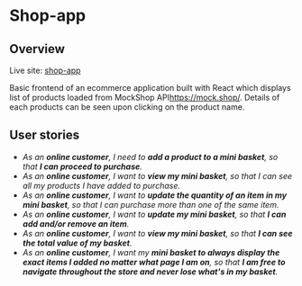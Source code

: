 # Shop-app

## Overview

Live site: [shop-app](https://mikkobelly.github.io/shop-app/)

Basic frontend of an ecommerce application built with React which displays list of products loaded from MockShop API<https://mock.shop/>. Details of each products can be seen upon clicking on the product name. 

## User stories
- *As an **online customer**, I need to **add a product to a mini basket**, so that **I can proceed to purchase**.*
- *As an **online customer**, I want to **view my mini basket**, so that I can see all my products I have added to purchase.*
- *As an **online customer**, I want to **update the quantity of an item in my mini basket**, so that I can purchase more than one of the same item.*
- *As an **online customer**, I want to **update my mini basket**, so that **I can add and/or remove an item**.*
- *As an **online customer**, I want to **view my mini basket**, so that **I can see the total value of my basket**.*
- *As an **online customer**, I want my **mini basket to always display the exact items I added no matter what page I am on**, so that **I am free to navigate throughout the store and never lose what's in my basket**.*

